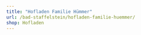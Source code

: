 ```yaml
---
title: "Hofladen Familie Hümmer"
url: /bad-staffelstein/hofladen-familie-huemmer/
shop: Hofladen
---
```

